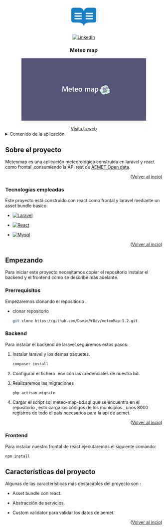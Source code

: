 <a name="readme-top"></a>

<br />
<div align="center">
  <a href="https://github.com/DavidPrDev/meteoMap-1.2">
    <img src="img/logo.png" alt="Logo" width="80" height="80">
  </a>

  [![LinkedIn](https://img.shields.io/badge/LinkedIn-0077B5?logo=linkedin&logoColor=white)](https://www.linkedin.com/in/david-pérez-romero-b8a57a292/)

  <h3 align="center">Meteo map</h3>
  <p align="center">
      <img src="img/meteoImg.png" alt="Texto alternativo de la imagen" width="400" height="200" >   
  </p>
      <a href="https://meteomap.david-pr.com/">Visita la web </a>
</div>

<details>
  <summary>Contenido de la aplicación</summary>
  <ol>
    <li>
      <a href="#Sobre-el-proyecto">Sobre el proyecto</a>
      <ul>
        <li><a href="#Tecnologías-empleadas">Tecnologías</a></li>
      </ul>
    </li>
    <li>
      <a href="#Empezando">Empezando</a>
      <ul>
        <li><a href="#Prerrequisitos">Prerrequisitos</a></li>
        <li><a href="#Backend"> Instalacion Backend </a>
        <li><a href="#Frontend"> Instalacion Frontend </a>
        <li><a href="#Características-del-proyecto">Caracteristicas</a></li>
      </ul>
    </li>
   
  </ol>
</details>



## Sobre el proyecto 


Meteomap es una aplicación meteorológica construida en laravel y react como frontal ,consumiendo la API rest de <a href="https://opendata.aemet.es/centrodedescargas/inicio">AEMET Open data</a>.


<p align="right">(<a href="#readme-top">Volver al incio</a>)</p>



### Tecnologías empleadas

Este proyecto está construido con react como frontal y laravel mediante un asset bundle basico.


* [![Laravel](https://img.shields.io/badge/-Laravel-FF2D20?style=flat&logo=laravel&logoColor=white)](https://laravel.com/)

* [![React](https://img.shields.io/badge/react-blue?logo=react)](https://es.reactjs.org/)


* [![Mysql](https://shields.io/badge/MySQL-lightgrey?logo=mysql&style=plastic&logoColor=white&labelColor=blue)](https://www.mysql.com/)

<p align="right">(<a href="#readme-top">Volver al incio</a>)</p>



## Empezando

Para iniciar este proyecto necesitamos copiar el repositorio  instalar el backend y el frontend como se describe más adelante.

### Prerrequisitos

Empezaremos clonando el repositiorio .
* clonar repositorio 
  ```sh
  git clone https://github.com/DavidPrDev/meteoMap-1.2.git
  ```

### Backend

Para instalar el backend de laravel seguiremos estos pasos:

1. Instalar laravel y los demas paquetes.
   ```sh
   composer install
   ```

2. Configurar el fichero .env con las credenciales de nuestra bd.

3. Realizaremos las migraciones
   ```sh
   php artisan migrate
   ```

4. Cargar el script sql meteo-map-bd.sql que se encuentra en el repositorio , esto carga los códigos de los municipios , unos 8000 registros de todo el país necesarios para la api de aemet.

      <p align="right">(<a href="#readme-top">Volver al incio</a>)</p>

### Frontend

Para instalar nuestro frontal de react ejecutaremos el siguiente comando:

   ```sh
   npm install
   ```

## Características del proyecto

Algunas de las características más destacables del proyecto son :
 
 * Asset bundle con react.

 * Abstracción de servicios.

 * Custom validator para validar los datos de aemet.


<p align="right">(<a href="#readme-top">Volver al incio</a>)</p>